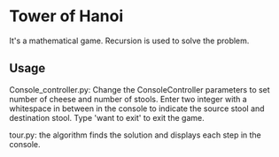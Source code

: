 # Tower of Hanoi
It's a mathematical game. Recursion is used to solve the problem.

## Usage
Console_controller.py: Change the ConsoleController parameters to set number of cheese and number of stools. Enter two integer with a whitespace in between in the console to indicate the source stool and destination stool. Type 'want to exit' to exit the game.   

tour.py: the algorithm finds the solution and displays each step in the console.
